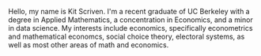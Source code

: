 Hello, my name is Kit Scriven. I'm a recent graduate of UC Berkeley with a degree in Applied Mathematics, a concentration in Economics, and a minor in data science.
My interests include economics, specifically econometrics and mathematical economcs, social choice theory, electoral systems, as well as most other areas of math and economics.
